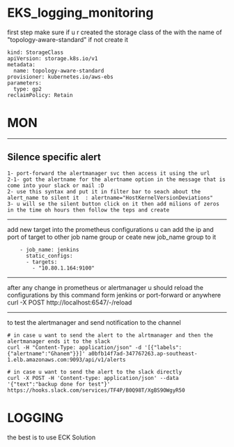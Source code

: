 # EKS_logging_monitoring



first step make sure if u r created the storage class of the with the name of "topology-aware-standard" if not create it
```
kind: StorageClass
apiVersion: storage.k8s.io/v1
metadata:
  name: topology-aware-standard
provisioner: kubernetes.io/aws-ebs
parameters:
  type: gp2
reclaimPolicy: Retain

```
# MON
-------------------

## Silence specific alert 
```
1- port-forward the alertmanager svc then access it using the url 
2-1- got the alertname for the alertname option in the message that is come into your slack or mail :D
2- use this syntax and put it in filter bar to seach about the alert_name to silent it  : alertname="HostKernelVersionDeviations" 
3- u will se the silent button click on it then add milions of zeros in the time oh hours then follow the teps and create 

```
-----------------------
add new target into the prometheus configurations
u can add the ip and port of target to other job name group or ceate new job_name group to it 
```
    - job_name: jenkins
      static_configs:
      - targets:
        - "10.80.1.164:9100"

```
-----------------------
after any change in prometheus or alertmanager u should reload the configurations by this command form jenkins or port-forward or anywhere
curl -X POST http://localhost:6547/-/reload

----------------------------------
to test the alertmanager and send notification to the channel
```
# in case u want to send the alert to the alrtmanager and then the alertmanager ends it to the slack
curl -H "Content-Type: application/json" -d '[{"labels":{"alertname":"Ghanem"}}]' a0bfb14f7ad-347767263.ap-southeast-1.elb.amazonaws.com:9093/api/v1/alerts

# in case u want to send the alert to the slack directly
curl -X POST -H 'Content-type: application/json' --data '{"text":"backup done for test"}' https://hooks.slack.com/services/TF4P/B0Q98T/XgBS9OWgyR50
```

# LOGGING

the best is to use ECK Solution 












